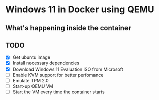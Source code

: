# Windows 11 in Docker using QEMU  

## What's happening inside the container

## TODO  

- [x] Get ubuntu image  
- [x] Install necessary dependencies  
- [x] Download Windows 11 Evaluation ISO from Microsoft
- [ ] Enable KVM support for better perfomance
- [ ] Emulate TPM 2.0  
- [ ] Start-up QEMU VM  
- [ ] Start the VM every time the container starts  
